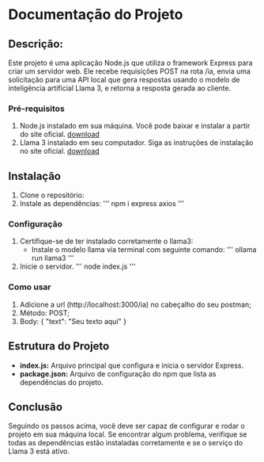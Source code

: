 # Documentação do Projeto
## Descrição:
Este projeto é uma aplicação Node.js que utiliza o framework Express para criar um servidor web. Ele recebe requisições POST na rota /ia, envia uma solicitação para uma API local que gera respostas usando o modelo de inteligência artificial Llama 3, e retorna a resposta gerada ao cliente.

### Pré-requisitos
1. Node.js instalado em sua máquina. Você pode baixar e instalar a partir do site oficial. [download](https://nodejs.org/en/download/prebuilt-installer/current)
2. Llama 3 instalado em seu computador. Siga as instruções de instalação no site oficial. [download](https://ollama.com/download/windows)

## Instalação
1. Clone o repositório:
2. Instale as dependências:
'''
npm i express axios
'''

### Configuração
1. Certifique-se de ter instalado corretamente o llama3:
    - Instale o modelo llama via terminal com seguinte comando:
    '''
    ollama run llama3
    '''
2. Inicie o servidor.
'''
node index.js
'''

### Como usar
1. Adicione a url (http://localhost:3000/ia) no cabeçalho do seu postman;
2. Método: POST;
3. Body:
    {
    "text": "Seu texto aqui"
    }


## Estrutura do Projeto
- **index.js:** Arquivo principal que configura e inicia o servidor Express.
- **package.json:** Arquivo de configuração do npm que lista as dependências do projeto.

## Conclusão
Seguindo os passos acima, você deve ser capaz de configurar e rodar o projeto em sua máquina local. Se encontrar algum problema, verifique se todas as dependências estão instaladas corretamente e se o serviço do Llama 3 está ativo.